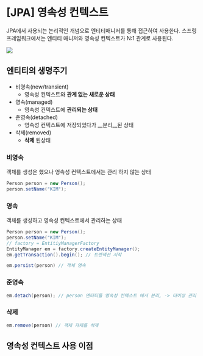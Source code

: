 # [JPA] 영속성 컨텍스트

JPA에서 사용되는 논리적인 개념으로 엔티티매니저를 통해 접근하여 사용한다. 
스프링 프레임워크에서는 엔티티 매니저와 영속성 컨텍스트가 N:1 관계로 사용된다. 

![](https://www.baeldung.com/wp-content/uploads/2019/11/transition-persistence-context.png)

## 엔티티의 생명주기
* 비영속(new/transient)
    * 영속성 컨텍스트와 __관계 없는 새로운 상태__
* 영속(managed)
    * 영속성 컨텍스트에 __관리되는 상태__
* 준영속(detached)
    * 영속성 컨텍스트에 저장되었다가 __분리__된 상태
* 삭제(removed)
    * __삭제__ 된상태

### 비영속

객체를 생성은 했으나 영속성 컨텍스트에서는 관리 하지 않는 상태
```java
Person person = new Person();
person.setName("KIM");
```

### 영속
객체를 생성하고 영속성 컨텍스트에서 관리하는 상태
```java
Person person = new Person();
person.setName("KIM");
// factory = EntitiyManagerFactory
EntityManager em = factory.createEntityManager();
em.getTransaction().begin(); // 트랜잭션 시작

em.persist(person) // 객체 영속
```

### 준영속
```java
em.detach(person); // person 엔티티를 영속성 컨텍스트 에서 분리, -> 더이상 관리 하지 않는다. 
```

### 삭제
```java
em.remove(person) // 객체 자체를 삭제
```

## 영속성 컨텍스트 사용 이점 




